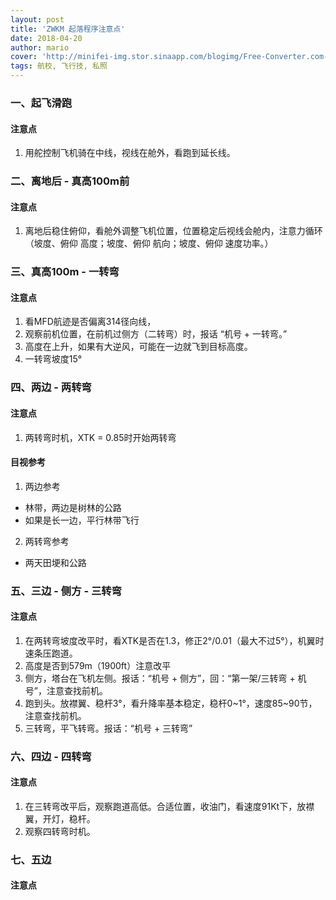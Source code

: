 ```yaml
---
layout: post
title: 'ZWKM 起落程序注意点'
date: 2018-04-20
author: mario
cover: 'http://minifei-img.stor.sinaapp.com/blogimg/Free-Converter.com-airfield_traffic_pattern-24294214.png'
tags: 航校, 飞行技, 私照
---
```

### 一、起飞滑跑
#### 注意点
1. 用舵控制飞机骑在中线，视线在舱外，看跑到延长线。
### 二、离地后 - 真高100m前
#### 注意点
1. 离地后稳住俯仰，看舱外调整飞机位置，位置稳定后视线会舱内，注意力循环（坡度、俯仰 高度；坡度、俯仰 航向；坡度、俯仰 速度功率。）
### 三、真高100m - 一转弯
#### 注意点
1. 看MFD航迹是否偏离314径向线，
2. 观察前机位置，在前机过侧方（二转弯）时，报话 “机号 + 一转弯。”
3. 高度在上升，如果有大逆风，可能在一边就飞到目标高度。
4. 一转弯坡度15°
### 四、两边 - 两转弯
#### 注意点
1. 两转弯时机，XTK = 0.85时开始两转弯
#### 目视参考
1. 两边参考
- 林带，两边是树林的公路
- 如果是长一边，平行林带飞行
2. 两转弯参考
- 两天田埂和公路 
### 五、三边 - 侧方 - 三转弯
#### 注意点
1. 在两转弯坡度改平时，看XTK是否在1.3，修正2°/0.01（最大不过5°），机翼时速条压跑道。
2. 高度是否到579m（1900ft）注意改平
3. 侧方，塔台在飞机左侧。报话：“机号 + 侧方”，回：“第一架/三转弯 +  机号”，注意查找前机。
4. 跑到头。放襟翼、稳杆3°，看升降率基本稳定，稳杆0~1°，速度85~90节，注意查找前机。
5. 三转弯，平飞转弯。报话：“机号 + 三转弯”
### 六、四边 - 四转弯
#### 注意点
1. 在三转弯改平后，观察跑道高低。合适位置，收油门，看速度91Kt下，放襟翼，开灯，稳杆。
2. 观察四转弯时机。
### 七、五边
#### 注意点
